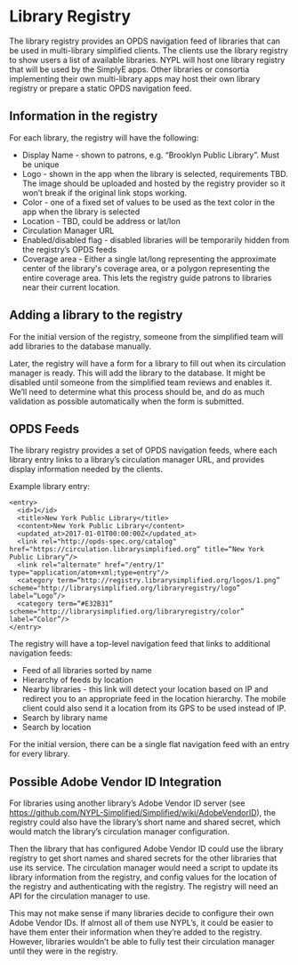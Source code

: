 # Library Registry

The library registry provides an OPDS navigation feed of libraries that can be used in multi-library simplified clients. The clients use the library registry to show users a list of available libraries. NYPL will host one library registry that will be used by the SimplyE apps. Other libraries or consortia implementing their own multi-library apps may host their own library registry or prepare a static OPDS navigation feed.

## Information in the registry
For each library, the registry will have the following:
- Display Name - shown to patrons, e.g. “Brooklyn Public Library”. Must be unique
- Logo - shown in the app when the library is selected, requirements TBD. The image should be uploaded and hosted by the registry provider so it won’t break if the original link stops working.
- Color - one of a fixed set of values to be used as the text color in the app when the library is selected
- Location - TBD, could be address or lat/lon
- Circulation Manager URL
- Enabled/disabled flag - disabled libraries will be temporarily hidden from the registry’s OPDS feeds
- Coverage area - Either a single lat/long representing the approximate center of the library's coverage area, or a polygon representing the entire coverage area. This lets the registry guide patrons to libraries near their current location.

## Adding a library to the registry
For the initial version of the registry, someone from the simplified team will add libraries to the database manually.

Later, the registry will have a form for a library to fill out when its circulation manager is ready. This will add the library to the database. It might be disabled until someone from the simplified team reviews and enables it. We’ll need to determine what this process should be, and do as much validation as possible automatically when the form is submitted. 


## OPDS Feeds
The library registry provides a set of OPDS navigation feeds, where each library entry links to a library’s circulation manager URL, and provides display information needed by the clients.

Example library entry:
```
<entry>
  <id>1</id>
  <title>New York Public Library</title>
  <content>New York Public Library</content>
  <updated_at>2017-01-01T00:00:00Z</updated_at>
  <link rel="http://opds-spec.org/catalog" href="https://circulation.librarysimplified.org“ title=“New York Public Library“/>
  <link rel="alternate" href="/entry/1" type="application/atom+xml;type=entry"/>
  <category term=“http://registry.librarysimplified.org/logos/1.png” scheme="http://librarysimplified.org/libraryregistry/logo” label=“Logo”/>
  <category term=“#E32B31” scheme="http://librarysimplified.org/libraryregistry/color” label=“Color”/>
</entry>
```

The registry will have a top-level navigation feed that links to additional navigation feeds:
- Feed of all libraries sorted by name
- Hierarchy of feeds by location
- Nearby libraries - this link will detect your location based on IP and redirect you to an appropriate feed in the location hierarchy. The mobile client could also send it a location from its GPS to be used instead of IP.
- Search by library name
- Search by location

For the initial version, there can be a single flat navigation feed with an entry for every library.


## Possible Adobe Vendor ID Integration
For libraries using another library’s Adobe Vendor ID server (see https://github.com/NYPL-Simplified/Simplified/wiki/AdobeVendorID), the registry could also have the library’s short name and shared secret, which would match the library’s circulation manager configuration.

Then the library that has configured Adobe Vendor ID could use the library registry to get short names and shared secrets for the other libraries that use its service. The circulation manager would need a script to update its library information from the registry, and config values for the location of the registry and authenticating with the registry. The registry will need an API for the circulation manager to use.

This may not make sense if many libraries decide to configure their own Adobe Vendor IDs. If almost all of them use NYPL’s, it could be easier to have them enter their information when they’re added to the registry. However, libraries wouldn’t be able to fully test their circulation manager until they were in the registry.